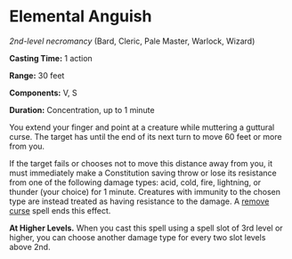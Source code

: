 # Elemental Anguish
*2nd-level necromancy* (Bard, Cleric, Pale Master, Warlock, Wizard)

**Casting Time:** 1 action

**Range:** 30 feet

**Components:** V, S

**Duration:** Concentration, up to 1 minute

You extend your finger and point at a creature while muttering a guttural curse. The target has until the end of its next turn to move 60 feet or more from you.

If the target fails or chooses not to move this distance away from you, it must immediately make a Constitution saving throw or lose its resistance from one of the following damage types: acid, cold, fire, lightning, or thunder (your choice) for 1 minute. Creatures with immunity to the chosen type are instead treated as having resistance to the damage. A [remove curse](/Magic/Spells/remove-curse.md) spell ends this effect.

**At Higher Levels.** When you cast this spell using a spell slot of 3rd level or higher, you can choose another damage type for every two slot levels above 2nd.

